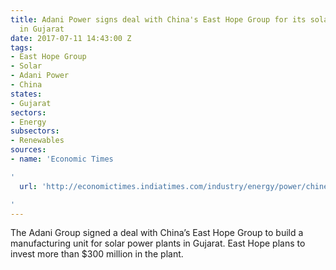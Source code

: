 ```yaml
---
title: Adani Power signs deal with China's East Hope Group for its solar power plant
  in Gujarat
date: 2017-07-11 14:43:00 Z
tags:
- East Hope Group
- Solar
- Adani Power
- China
states:
- Gujarat
sectors:
- Energy
subsectors:
- Renewables
sources:
- name: 'Economic Times

'
  url: 'http://economictimes.indiatimes.com/industry/energy/power/chinese-firms-inks-deal-with-adani-to-invest-300-million-in-gujarat/articleshow/59239251.cms

'
---
```


The Adani Group signed a deal with China’s East Hope Group to build a manufacturing unit for solar power plants in Gujarat. East Hope plans to invest more than $300 million in the plant. 
